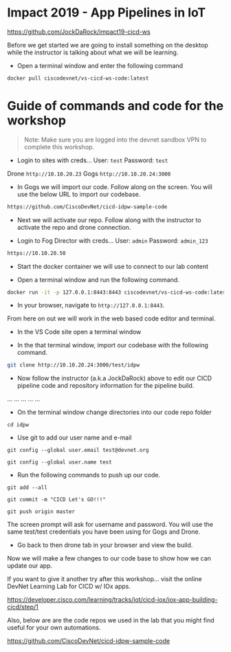 # Impact 2019 - App Pipelines in IoT

https://github.com/JockDaRock/impact19-cicd-ws

Before we get started we are going to install something on the desktop while the instructor is talking about what we will be learning.

* Open a terminal window and enter the following command

```bash
docker pull ciscodevnet/vs-cicd-ws-code:latest
```

# Guide of commands and code for the workshop

>Note: Make sure you are logged into the devnet sandbox VPN to complete this workshop. 

* Login to sites with creds... User: `test` Password: `test`

Drone `http://10.10.20.23`
Gogs `http://10.10.20.24:3000`

* In Gogs we will import our code. Follow along on the screen.  You will use the below URL to import our codebase.

```bash
https://github.com/CiscoDevNet/cicd-idpw-sample-code
```

* Next we will activate our repo.  Follow along with the instructor to activate the repo and drone connection.

* Login to Fog Director with creds... User: `admin` Password: `admin_123`

```bash
https://10.10.20.50
```

* Start the docker container we will use to connect to our lab content

* Open a terminal window and run the following command.

```bash
docker run -it -p 127.0.0.1:8443:8443 ciscodevnet/vs-cicd-ws-code:latest --allow-http --no-auth
```

* In your browser, navigate to `http://127.0.0.1:8443`.

From here on out we will work in the web based code editor and terminal.

* In the VS Code site open a terminal window

* In the that terminal window, import our codebase with the following command.

```bash
git clone http://10.10.20.24:3000/test/idpw
```

* Now follow the instructor (a.k.a JockDaRock) above to edit our CICD pipeline code and repository information for the pipeline build.

...
...
...
...
...

* On the terminal window change directories into our code repo folder

```
cd idpw
```

* Use git to add our user name and e-mail

```
git config --global user.email test@devnet.org

git config --global user.name test
```

* Run the following commands to push up our code.

```
git add --all

git commit -m "CICD Let's GO!!!"

git push origin master
```

The screen prompt will ask for username and password.  You will use the same test/test credentials you have been using for Gogs and Drone.

* Go back to then drone tab in your browser and view the build.

Now we will make a few changes to our code base to show how we can update our app.

If you want to give it another try after this workshop... visit the online DevNet Learning Lab for CICD w/ IOx apps.

https://developer.cisco.com/learning/tracks/iot/cicd-iox/iox-app-building-cicd/step/1

Also, below are are the code repos we used in the lab that you might find useful for your own automations.

https://github.com/CiscoDevNet/cicd-idpw-sample-code




